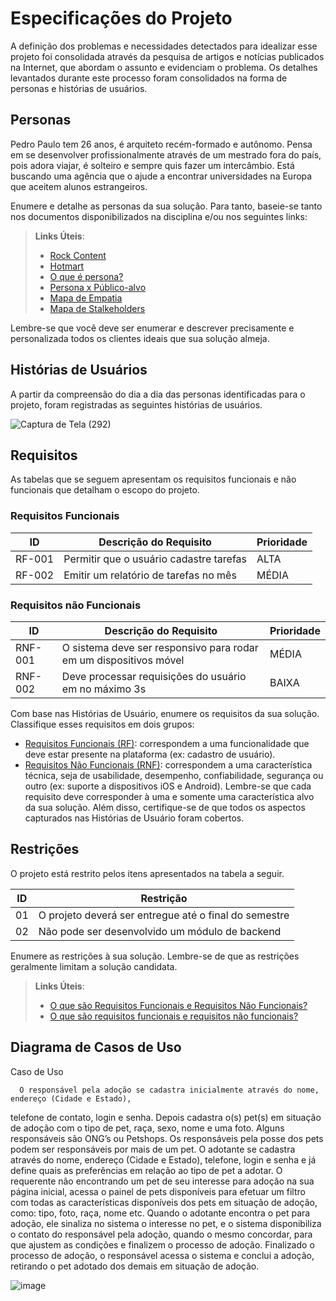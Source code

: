 # Especificações do Projeto

A definição dos problemas e necessidades detectados para idealizar esse projeto foi consolidada através da pesquisa de artigos e notícias publicados na Internet, que abordam o assunto e evidenciam o problema. Os detalhes levantados durante este processo foram consolidados na forma de personas e histórias de usuários.
## Personas

Pedro Paulo tem 26 anos, é arquiteto recém-formado e autônomo. Pensa em se desenvolver profissionalmente através de um mestrado fora do país, pois adora viajar, é solteiro e sempre quis fazer um intercâmbio. Está buscando uma agência que o ajude a encontrar universidades na Europa que aceitem alunos estrangeiros.

Enumere e detalhe as personas da sua solução. Para tanto, baseie-se tanto nos documentos disponibilizados na disciplina e/ou nos seguintes links:

> **Links Úteis**:
> - [Rock Content](https://rockcontent.com/blog/personas/)
> - [Hotmart](https://blog.hotmart.com/pt-br/como-criar-persona-negocio/)
> - [O que é persona?](https://resultadosdigitais.com.br/blog/persona-o-que-e/)
> - [Persona x Público-alvo](https://flammo.com.br/blog/persona-e-publico-alvo-qual-a-diferenca/)
> - [Mapa de Empatia](https://resultadosdigitais.com.br/blog/mapa-da-empatia/)
> - [Mapa de Stalkeholders](https://www.racecomunicacao.com.br/blog/como-fazer-o-mapeamento-de-stakeholders/)
>
Lembre-se que você deve ser enumerar e descrever precisamente e personalizada todos os clientes ideais que sua solução almeja.

## Histórias de Usuários

A partir da compreensão do dia a dia das personas identificadas para o projeto, foram registradas as seguintes histórias de usuários.  

![Captura de Tela (292)](https://user-images.githubusercontent.com/117127986/225786513-984ca7ad-d71e-4ab3-8187-dca4ea8ded59.png)


## Requisitos

As tabelas que se seguem apresentam os requisitos funcionais e não funcionais que detalham o escopo do projeto.

### Requisitos Funcionais

|ID    | Descrição do Requisito  | Prioridade |
|------|-----------------------------------------|----|
|RF-001| Permitir que o usuário cadastre tarefas | ALTA | 
|RF-002| Emitir um relatório de tarefas no mês   | MÉDIA |

### Requisitos não Funcionais

|ID     | Descrição do Requisito  |Prioridade |
|-------|-------------------------|----|
|RNF-001| O sistema deve ser responsivo para rodar em um dispositivos móvel | MÉDIA | 
|RNF-002| Deve processar requisições do usuário em no máximo 3s |  BAIXA | 

Com base nas Histórias de Usuário, enumere os requisitos da sua solução. Classifique esses requisitos em dois grupos:

- [Requisitos Funcionais
 (RF)](https://pt.wikipedia.org/wiki/Requisito_funcional):
 correspondem a uma funcionalidade que deve estar presente na
  plataforma (ex: cadastro de usuário).
- [Requisitos Não Funcionais
  (RNF)](https://pt.wikipedia.org/wiki/Requisito_n%C3%A3o_funcional):
  correspondem a uma característica técnica, seja de usabilidade,
  desempenho, confiabilidade, segurança ou outro (ex: suporte a
  dispositivos iOS e Android).
Lembre-se que cada requisito deve corresponder à uma e somente uma
característica alvo da sua solução. Além disso, certifique-se de que
todos os aspectos capturados nas Histórias de Usuário foram cobertos.

## Restrições

O projeto está restrito pelos itens apresentados na tabela a seguir.

|ID| Restrição                                             |
|--|-------------------------------------------------------|
|01| O projeto deverá ser entregue até o final do semestre |
|02| Não pode ser desenvolvido um módulo de backend        |


Enumere as restrições à sua solução. Lembre-se de que as restrições geralmente limitam a solução candidata.

> **Links Úteis**:
> - [O que são Requisitos Funcionais e Requisitos Não Funcionais?](https://codificar.com.br/requisitos-funcionais-nao-funcionais/)
> - [O que são requisitos funcionais e requisitos não funcionais?](https://analisederequisitos.com.br/requisitos-funcionais-e-requisitos-nao-funcionais-o-que-sao/)

## Diagrama de Casos de Uso

 Caso de Uso
 
      O responsável pela adoção se cadastra inicialmente através do nome, endereço (Cidade e Estado), 
telefone de contato, login e senha. Depois cadastra o(s) pet(s) em situação de adoção com o 
tipo de pet, raça, sexo, nome e uma foto. Alguns responsáveis são ONG’s ou Petshops.
      Os responsáveis pela posse dos pets podem ser responsáveis por mais de um pet.
      O adotante se cadastra através do nome, endereço (Cidade e Estado), telefone, login e senha e já 
define quais as preferências em relação ao tipo de pet a adotar. O requerente não encontrando 
um pet de seu interesse para adoção na sua página inicial, acessa o painel de pets disponíveis para 
efetuar um filtro com todas as características disponíveis dos pets em situação de adoção, como: tipo, 
foto, raça, nome etc. Quando o adotante encontra o pet para adoção, ele sinaliza no sistema o interesse 
no pet, e o sistema disponibiliza o contato do responsável pela adoção, quando o mesmo concordar, para 
que ajustem as condições e finalizem o processo de adoção.
      Finalizado o processo de adoção, o responsável acessa o sistema e conclui a adoção, retirando o 
pet adotado dos demais em situação de adoção.

![image](https://user-images.githubusercontent.com/104168502/225792939-2e857404-40c2-40fd-b954-bd475673ed9b.png)




